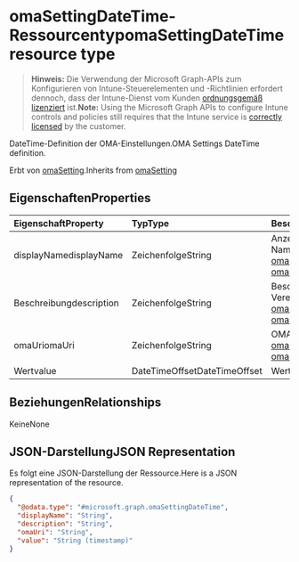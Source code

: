 # <a name="omasettingdatetime-resource-type"></a><span data-ttu-id="abad1-101">omaSettingDateTime-Ressourcentyp</span><span class="sxs-lookup"><span data-stu-id="abad1-101">omaSettingDateTime resource type</span></span>

> <span data-ttu-id="abad1-102">**Hinweis:** Die Verwendung der Microsoft Graph-APIs zum Konfigurieren von Intune-Steuerelementen und -Richtlinien erfordert dennoch, dass der Intune-Dienst vom Kunden [ordnungsgemäß lizenziert](https://go.microsoft.com/fwlink/?linkid=839381) ist.</span><span class="sxs-lookup"><span data-stu-id="abad1-102">**Note:** Using the Microsoft Graph APIs to configure Intune controls and policies still requires that the Intune service is [correctly licensed](https://go.microsoft.com/fwlink/?linkid=839381) by the customer.</span></span>

<span data-ttu-id="abad1-103">DateTime-Definition der OMA-Einstellungen.</span><span class="sxs-lookup"><span data-stu-id="abad1-103">OMA Settings DateTime definition.</span></span>

<span data-ttu-id="abad1-104">Erbt von [omaSetting](../resources/intune_deviceconfig_omasetting.md).</span><span class="sxs-lookup"><span data-stu-id="abad1-104">Inherits from [omaSetting](../resources/intune_deviceconfig_omasetting.md)</span></span>

## <a name="properties"></a><span data-ttu-id="abad1-105">Eigenschaften</span><span class="sxs-lookup"><span data-stu-id="abad1-105">Properties</span></span>
|<span data-ttu-id="abad1-106">Eigenschaft</span><span class="sxs-lookup"><span data-stu-id="abad1-106">Property</span></span>|<span data-ttu-id="abad1-107">Typ</span><span class="sxs-lookup"><span data-stu-id="abad1-107">Type</span></span>|<span data-ttu-id="abad1-108">Beschreibung</span><span class="sxs-lookup"><span data-stu-id="abad1-108">Description</span></span>|
|:---|:---|:---|
|<span data-ttu-id="abad1-109">displayName</span><span class="sxs-lookup"><span data-stu-id="abad1-109">displayName</span></span>|<span data-ttu-id="abad1-110">Zeichenfolge</span><span class="sxs-lookup"><span data-stu-id="abad1-110">String</span></span>|<span data-ttu-id="abad1-111">Anzeigename</span><span class="sxs-lookup"><span data-stu-id="abad1-111">Display Name.</span></span> <span data-ttu-id="abad1-112">Vererbt von [omaSetting](../resources/intune_deviceconfig_omasetting.md)</span><span class="sxs-lookup"><span data-stu-id="abad1-112">Inherited from [omaSetting](../resources/intune_deviceconfig_omasetting.md)</span></span>|
|<span data-ttu-id="abad1-113">Beschreibung</span><span class="sxs-lookup"><span data-stu-id="abad1-113">description</span></span>|<span data-ttu-id="abad1-114">Zeichenfolge</span><span class="sxs-lookup"><span data-stu-id="abad1-114">String</span></span>|<span data-ttu-id="abad1-115">Beschreibung.</span><span class="sxs-lookup"><span data-stu-id="abad1-115">Description.</span></span> <span data-ttu-id="abad1-116">Vererbt von [omaSetting](../resources/intune_deviceconfig_omasetting.md)</span><span class="sxs-lookup"><span data-stu-id="abad1-116">Inherited from [omaSetting](../resources/intune_deviceconfig_omasetting.md)</span></span>|
|<span data-ttu-id="abad1-117">omaUri</span><span class="sxs-lookup"><span data-stu-id="abad1-117">omaUri</span></span>|<span data-ttu-id="abad1-118">Zeichenfolge</span><span class="sxs-lookup"><span data-stu-id="abad1-118">String</span></span>|<span data-ttu-id="abad1-119">OMA</span><span class="sxs-lookup"><span data-stu-id="abad1-119">OMA.</span></span> <span data-ttu-id="abad1-120">Vererbt von [omaSetting](../resources/intune_deviceconfig_omasetting.md)</span><span class="sxs-lookup"><span data-stu-id="abad1-120">Inherited from [omaSetting](../resources/intune_deviceconfig_omasetting.md)</span></span>|
|<span data-ttu-id="abad1-121">Wert</span><span class="sxs-lookup"><span data-stu-id="abad1-121">value</span></span>|<span data-ttu-id="abad1-122">DateTimeOffset</span><span class="sxs-lookup"><span data-stu-id="abad1-122">DateTimeOffset</span></span>|<span data-ttu-id="abad1-123">Wert.</span><span class="sxs-lookup"><span data-stu-id="abad1-123">Value.</span></span>|

## <a name="relationships"></a><span data-ttu-id="abad1-124">Beziehungen</span><span class="sxs-lookup"><span data-stu-id="abad1-124">Relationships</span></span>
<span data-ttu-id="abad1-125">Keine</span><span class="sxs-lookup"><span data-stu-id="abad1-125">None</span></span>
## <a name="json-representation"></a><span data-ttu-id="abad1-126">JSON-Darstellung</span><span class="sxs-lookup"><span data-stu-id="abad1-126">JSON Representation</span></span>
<span data-ttu-id="abad1-127">Es folgt eine JSON-Darstellung der Ressource.</span><span class="sxs-lookup"><span data-stu-id="abad1-127">Here is a JSON representation of the resource.</span></span>
<!-- {
  "blockType": "resource",
  "@odata.type": "microsoft.graph.omaSettingDateTime"
}
-->
``` json
{
  "@odata.type": "#microsoft.graph.omaSettingDateTime",
  "displayName": "String",
  "description": "String",
  "omaUri": "String",
  "value": "String (timestamp)"
}
```



